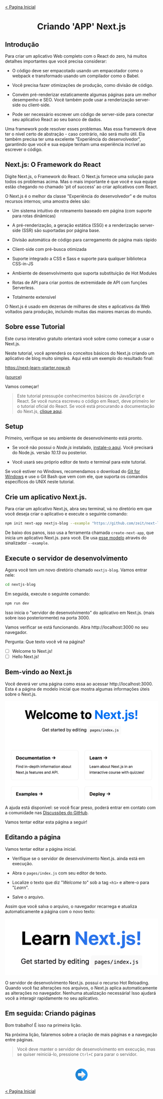 [< Pagina Inicial](../../README.md#basico)
<h1 align="center">Criando 'APP' Next.js</h1>

## Introdução

Para criar um aplicativo Web completo com o React do zero, há muitos detalhes importantes que você precisa considerar:

  - O código deve ser empacotado usando um empacotador como o webpack e transformado usando um compilador como o Babel.

  - Você precisa fazer otimizações de produção, como divisão de código.

  - Convém pré-renderizar estaticamente algumas páginas para um melhor desempenho e SEO. Você também pode usar a renderização server-side ou client-side.

  - Pode ser necessário escrever um código de server-side para conectar seu aplicativo React ao seu banco de dados.

Uma framework pode resolver esses problemas. Mas essa framework deve ter o nível certo de abstração - caso contrário, não será muito útil. Ela também precisa ter uma excelente "Experiência do desenvolvedor", garantindo que você e sua equipe tenham uma experiência incrível ao escrever o código.

## Next.js: O Framework do React

Digite Next.js, o Framework do React. O Next.js fornece uma solução para todos os problemas acima. Mas o mais importante é que você e sua equipe estão chegando no chamado 'pit of success' ao criar aplicativos com React.

O Next.js é o melhor da classe "Experiência do desenvolvedor" e de muitos recursos internos; uma amostra deles são:

  - Um sistema intuitivo de roteamento baseado em página (com suporte para rotas dinâmicas)

  - A pré-renderização, a geração estática (SSG) e a renderização server-side (SSR) são suportadas por página base.

  - Divisão automática de código para carregamento de página mais rápido

  - Client-side com pré-busca otimizada

  - Suporte integrado a CSS e Sass e suporte para qualquer biblioteca CSS-in-JS

  - Ambiente de desenvolvimento que suporta substituição de Hot Modules

  - Rotas de API para criar pontos de extremidade de API com funções Serverless.

  - Totalmente extensível

O Next.js é usado em dezenas de milhares de sites e aplicativos da Web voltados para produção, incluindo muitas das maiores marcas do mundo.

## Sobre esse Tutorial

Este curso interativo gratuito orientará você sobre como começar a usar o Next.js.

Neste tutorial, você aprenderá os conceitos básicos do Next.js criando um aplicativo de blog muito simples. Aqui está um exemplo do resultado final:

https://next-learn-starter.now.sh

([source](https://github.com/zeit/next-learn-starter/tree/master/demo))

Vamos começar!

> Este tutorial pressupõe conhecimentos básicos de JavaScript e React. Se você nunca escreveu o código em React, deve primeiro ler o tutorial oficial do React.
> Se você está procurando a documentação do Next.js, [clique aqui](https://nextjs.org/docs/getting-started).

## Setup

Primeiro, verifique se seu ambiente de desenvolvimento está pronto.

 - Se você não possui o *Node.js* instalado, [instale-o aqui](https://nodejs.org/en/). Você precisará do Node.js. versão *10.13* ou posterior.

 - Você usará seu próprio editor de texto e terminal para este tutorial.

Se você estiver no Windows, recomendamos o download do [Git for Windows](https://gitforwindows.org/) e use o Git Bash que vem com ele, que suporta os comandos específicos do UNIX neste tutorial.

## Crie um aplicativo Next.js.

Para criar um aplicativo Next.js, abra seu terminal, vá no diretório em que você deseja criar o aplicativo e execute o seguinte comando:

```bash
npm init next-app nextjs-blog --example "https://github.com/zeit/next-learn-starter/tree/master/learn-starter"
```

De baixo dos panos, isso usa a ferramenta chamada `create-next-app`, que inicia um aplicativo Next.js. para você. Ele usa [esse modelo](https://github.com/zeit/next-learn-starter/tree/master/learn-starter) através do sinalizador `--example`.

## Execute o servidor de desenvolvimento

Agora você tem um novo diretório chamado `nextjs-blog`. Vamos entrar nele:

```bash
cd nextjs-blog
```

Em seguida, execute o seguinte comando:

```bash
npm run dev
```

Isso inicia o "servidor de desenvolvimento" do aplicativo em Next.js. (mais sobre isso posteriormente) na porta 3000.

Vamos verificar se está funcionando. Abra http://localhost:3000 no seu navegador.

Pergunta: Que texto você vê na página?

- [ ] Welcome to Next.js!
- [ ] Hello Next.js!

## Bem-vindo ao Next.js

Você deverá ver uma página como essa ao acessar http://localhost:3000. Esta é a página de modelo inicial que mostra algumas informações úteis sobre o Next.js.

![initial page](../../images/welcome-to-nextjs.png)

A ajuda está disponível: se você ficar preso, poderá entrar em contato com a comunidade nas [Discussões do GitHub](https://github.com/zeit/next.js/discussions).

Vamos tentar editar esta página a seguir!

## Editando a página

Vamos tentar editar a página inicial.

  - Verifique se o servidor de desenvolvimento Next.js. ainda está em execução.

  - Abra o `pages/index.js` com seu editor de texto.

  - Localize o texto que diz "*Welcome to*" sob a tag `<h1>` e altere-o para "*Learn*".

  - Salve o arquivo.

Assim que você salva o arquivo, o navegador recarrega e atualiza automaticamente a página com o novo texto:

![Learn Next.Js!](../../images/learn-nextjs.png)

O servidor de desenvolvimento Next.js. possui o recurso Hot Reloading. Quando você faz alterações nos arquivos, o Next.js aplica automaticamente as alterações no navegador. Nenhuma atualização necessária! Isso ajudará você a interagir rapidamente no seu aplicativo.

## Em seguida: Criando páginas

Bom trabalho! É isso na primeira lição.

Na próxima lição, falaremos sobre a criação de mais páginas e a navegação entre páginas.

> Você deve manter o servidor de desenvolvimento em execução, mas se quiser reiniciá-lo, pressione `Ctrl+C` para parar o servidor.

<h1 align="center">
<a href="../../README.md#basico">
  <img src="../../images/next-arrow.svg" alt="next-arrow" width="40px">
</a>
</h1>

<a href="../../README.md#basico/README.md#basico" align="center">< Pagina Inicial</a>
